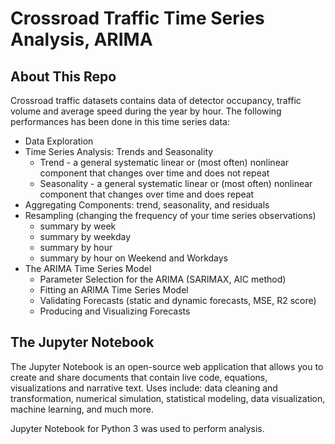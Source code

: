 # Crossroad Traffic Time Series Analysis, ARIMA

## About This Repo

Crossroad traffic datasets contains data of detector occupancy, traffic volume and average speed during the year by hour.
The following performances has been done in this time series data:

- Data Exploration
- Time Series Analysis: Trends and Seasonality
      <ul>
        <li>Trend - a general systematic linear or (most often) nonlinear component that changes over time and does not repeat</li>
        <li>Seasonality - a general systematic linear or (most often) nonlinear component that changes over time and does repeat</li>
      </ul>
- Aggregating Components: trend, seasonality, and residuals
- Resampling (changing the frequency of your time series observations)
      <ul>
        <li>summary by week</li>
        <li>summary by weekday</li>
        <li>summary by hour</li>
        <li>summary by hour on Weekend and Workdays</li>
      </ul>
- The ARIMA Time Series Model
      <ul>
        <li>Parameter Selection for the ARIMA (SARIMAX, AIC method)</li>
        <li>Fitting an ARIMA Time Series Model</li>
        <li>Validating Forecasts (static and dynamic forecasts, MSE, R2 score)</li>
        <li>Producing and Visualizing Forecasts</li>
      </ul>

## The Jupyter Notebook
The Jupyter Notebook is an open-source web application that allows you to create and share documents that contain live code, equations, visualizations and narrative text. Uses include: data cleaning and transformation, numerical simulation, statistical modeling, data visualization, machine learning, and much more.

Jupyter Notebook for Python 3 was used to perform analysis.

